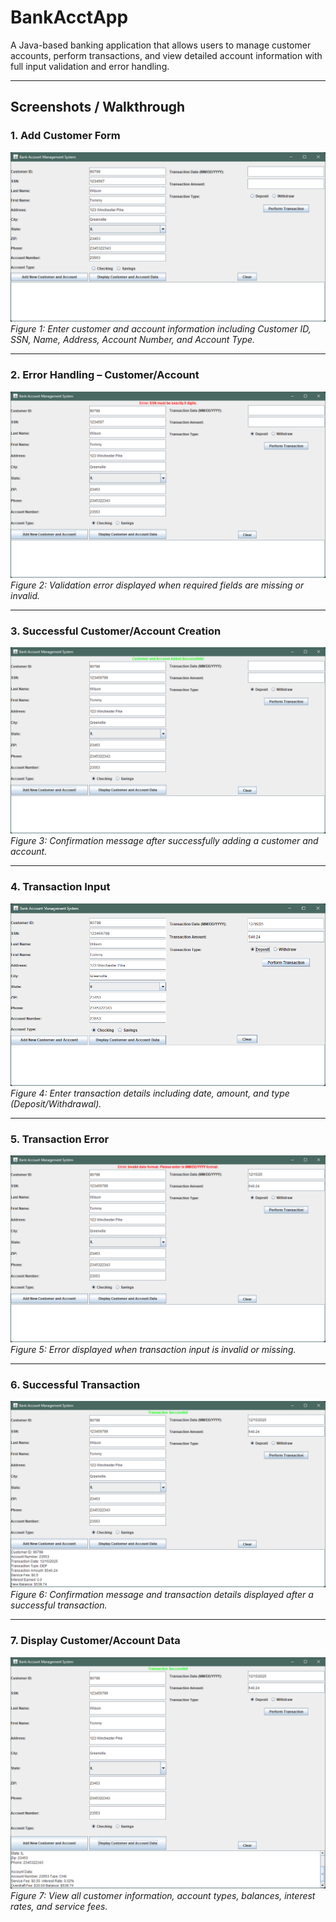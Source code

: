 # BankAcctApp

A Java-based banking application that allows users to manage customer accounts, perform transactions, and view detailed account information with full input validation and error handling.

---

## Screenshots / Walkthrough

### 1. Add Customer Form
![Add Customer Form](screenshots/add_customer_form.png)  
*Figure 1: Enter customer and account information including Customer ID, SSN, Name, Address, Account Number, and Account Type.*

---

### 2. Error Handling – Customer/Account
![Add Customer Error](screenshots/add_customer_error.png)  
*Figure 2: Validation error displayed when required fields are missing or invalid.*

---

### 3. Successful Customer/Account Creation
![Add Customer Success](screenshots/add_customer_success.png)  
*Figure 3: Confirmation message after successfully adding a customer and account.*

---

### 4. Transaction Input
![Transaction Input](screenshots/transaction_input.png)  
*Figure 4: Enter transaction details including date, amount, and type (Deposit/Withdrawal).*

---

### 5. Transaction Error
![Transaction Error](screenshots/transaction_error.png)  
*Figure 5: Error displayed when transaction input is invalid or missing.*

---

### 6. Successful Transaction
![Transaction Success](screenshots/transaction_success.png)  
*Figure 6: Confirmation message and transaction details displayed after a successful transaction.*

---

### 7. Display Customer/Account Data
![Display Customer](screenshots/display_customer.png)  
*Figure 7: View all customer information, account types, balances, interest rates, and service fees.*
